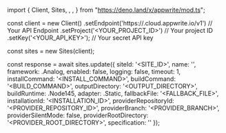 import { Client, Sites, , ,  } from "https://deno.land/x/appwrite/mod.ts";

const client = new Client()
    .setEndpoint('https://<REGION>.cloud.appwrite.io/v1') // Your API Endpoint
    .setProject('<YOUR_PROJECT_ID>') // Your project ID
    .setKey('<YOUR_API_KEY>'); // Your secret API key

const sites = new Sites(client);

const response = await sites.update({
    siteId: '<SITE_ID>',
    name: '<NAME>',
    framework: .Analog,
    enabled: false,
    logging: false,
    timeout: 1,
    installCommand: '<INSTALL_COMMAND>',
    buildCommand: '<BUILD_COMMAND>',
    outputDirectory: '<OUTPUT_DIRECTORY>',
    buildRuntime: .Node145,
    adapter: .Static,
    fallbackFile: '<FALLBACK_FILE>',
    installationId: '<INSTALLATION_ID>',
    providerRepositoryId: '<PROVIDER_REPOSITORY_ID>',
    providerBranch: '<PROVIDER_BRANCH>',
    providerSilentMode: false,
    providerRootDirectory: '<PROVIDER_ROOT_DIRECTORY>',
    specification: ''
});
